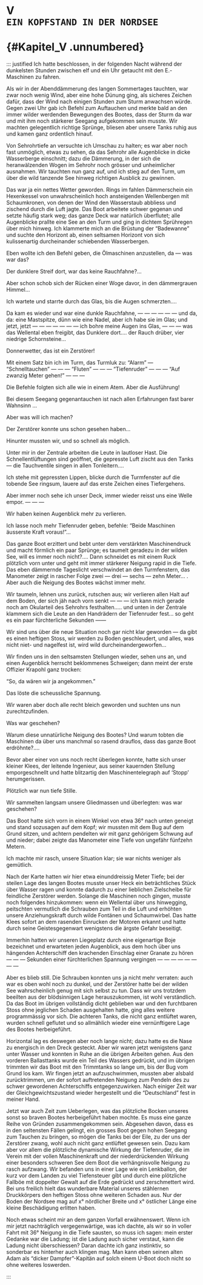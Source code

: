 # V&nbsp;<br />**`EIN KOPFSTAND IN DER NORDSEE`**<br /><br /> {#Kapitel_V .unnumbered}


::: justified
Ich hatte beschlossen, in der folgenden Nacht während der dunkelsten
Stunden zwischen elf und ein Uhr getaucht mit den E.-Maschinen zu fahren.

Als wir in der Abenddämmerung des
langen Sommertages tauchten, war
zwar noch wenig Wind, aber eine hohe
Dünung ging, als sicheres Zeichen dafür, dass der Wind nach einigen
Stunden zum Sturm anwachsen würde.
Gegen zwei Uhr gab ich Befehl zum
Auftauchen und merkte bald an den
immer wilder werdenden Bewegungen des
Bootes, dass der Sturm da war und mit
ihm noch stärkerer Seegang aufgekommen sein musste. Wir machten
gelegentlich richtige Sprünge, bliesen
aber unsere Tanks ruhig aus und kamen
ganz ordentlich hinauf.

Von Sehrohrtiefe an versuchte ich
Umschau zu halten; es war aber noch
fast unmöglich, etwas zu sehen, da das
Sehrohr alle Augenblicke in dicke Wasserberge einschnitt;
dazu die Dämmerung, in der sich die heranwälzenden
Wogen im Sehrohr noch grösser und
unheimlicher ausnahmen. Wir tauchten nun ganz auf, und ich stieg auf den
Turm, um über die wild tanzende See
hinweg richtigen Ausblick zu gewinnen.

Das war ja ein nettes Wetter
geworden. Rings im fahlen Dämmerschein
ein Hexenkessel von unwahrscheinlich
hoch ansteigenden Wellenbergen mit
Schaumkronen, von denen der Wind
den Wasserstaub abbliess und zischend
durch die Luft jagte. Das Boot arbeitete schwer gegenan und setzte häufig
stark weg; das ganze Deck war natürlich überflutet; alle Augenblicke prallte
eine See an den Turm und ging in dichtem Sprühregen über mich hinweg. Ich
klammerte mich an die Brüstung der
“Badewanne” und suchte den Horizont
ab, einen seltsamen Horizont von sich
kulissenartig durcheinander schiebenden Wasserbergen.

Eben wollte ich den Befehl geben, die
Ölmaschinen anzustellen, da — was war das?

Der dunklere Streif dort, war das keine Rauchfahne?...

Aber schon schob sich der Rücken einer Woge davor, in den dämmergrauen Himmel...

Ich wartete und starrte durch das Glas, bis die Augen schmerzten....

Da kam es wieder und war eine
dunkle Rauchfahne, — — — — — —
und da, da: eine Mastspitze, dünn wie
eine Nadel, aber ich habe sie im Glas;
und jetzt, jetzt — — — — — — — ich
bohre meine Augen ins Glas, — — —
was das Wellental eben freigibt, das
Dunklere dort.... der Rauch drüber,
vier niedrige Schornsteine...

Donnerwetter, das ist ein Zerstörer!

Mit einem Satz bin ich im Turm, das
Turmluk zu: “Alarm” — “Schnelltauchen” — — —
“Fluten” — — — “Tiefenruder” — — — “Auf zwanzig Meter
gehen!” — — —

Die Befehle folgten sich alle wie in
einem Atem. Aber die Ausführung!

Bei diesem Seegang gegenantauchen
ist nach allen Erfahrungen fast barer
Wahnsinn ...

Aber was will ich machen?

Der Zerstörer konnte uns schon gesehen haben...

Hinunter mussten wir, und so schnell
als möglich.

Unter mir in der Zentrale arbeiten
die Leute in lautloser Hast. Die Schnellentlüftungen sind geöffnet, die
gepresste Luft zischt aus den Tanks —
die Tauchventile singen in allen Tonleitern....

Ich stehe mit gepressten Lippen,
blicke durch die Turmfenster auf
die tobende See ringsum, lauere auf
das erste Zeichen eines Tiefergehens.

Aber immer noch sehe ich unser Deck,
immer wieder reisst uns eine Welle empor. — — —

Wir haben keinen Augenblick mehr
zu verlieren.

Ich lasse noch mehr Tiefenruder
geben, befehle: “Beide Maschinen
äusserste Kraft voraus!”...

Das ganze Boot erzittert und bebt unter dem verstärkten Maschinendruck
und macht förmlich ein paar Sprünge;
es taumelt geradezu in der wilden See,
will es immer noch nicht?.... Dann
schneidet es mit einem Ruck plötzlich
vorn unter und geht mit immer stärkerer Neigung rapid in die Tiefe. Das
eben dämmernde Tageslicht verschwindet an den Turmfenstern, das
Manometer zeigt in rascher Folge zwei —
drei — sechs — zehn Meter... . Aber
auch die Neigung des Bootes wächst immer mehr.

Wir taumeln, lehnen uns zurück,
rutschen aus; wir verlieren allen Halt
auf dem Boden, der sich jäh nach vorn
senkt — — — ich kann mich gerade
noch am Okularteil des Sehrohrs festhalten..... und unten in der Zentrale
klammern sich die Leute an den Handrädern der Tiefenruder fest... so geht
es ein paar fürchterliche Sekunden ——

Wir sind uns über die neue Situation
noch gar nicht klar geworden — da gibt
es einen heftigen Stoss, wir werden zu
Boden geschleudert, und alles, was
nicht niet- und nagelfest ist, wird wild
durcheinandergeworfen...

Wir finden uns in den seltsamsten
Stellungen wieder, sehen uns an, und
einen Augenblick herrscht beklommenes Schweigen; dann meint der erste
Offizier Krapohl ganz trocken:

“So, da wären wir ja angekommen.”

Das löste die scheussliche Spannung.

Wir waren aber doch alle recht bleich
geworden und suchten uns nun zurechtzufinden.

Was war geschehen?

Warum diese unnatürliche Neigung
des Bootes? Und warum tobten die Maschinen
da über uns manchmal so
rasend drauflos, dass das ganze Boot
erdröhnte?....

Bevor aber einer von uns noch recht
überlegen konnte, hatte sich unser
kleiner Klees, der leitende Ingenieur, aus
seiner kauernden Stellung emporgeschnellt und hatte blitzartig
den Maschinentelegraph auf ‘Stopp’ herumgerissen.

Plötzlich war nun tiefe Stille.

Wir sammelten langsam unsere
Gliedmassen und überlegten: was war
geschehen?

Das Boot hatte sich vorn in einem
Winkel von etwa 36° nach unten geneigt
und stand sozusagen auf dem Kopf;
wir mussten mit dem Bug auf dem
Grund sitzen, und achtern pendelten
wir mit ganz gehörigem Schwung auf
und nieder; dabei zeigte das Manometer
eine Tiefe von ungefähr fünfzehn Metern.

Ich machte mir rasch, unsere Situation klar; sie war nichts
weniger als gemütlich.

Nach der Karte hatten wir hier etwa
einunddreissig Meter Tiefe; bei der
steilen Lage des langen Bootes musste
unser Heck ein beträchtliches Stück
über Wasser ragen und konnte dadurch
zu einer lieblichen Zielscheibe für feindliche Zerstörer werden. Solange die
Maschinen noch gingen, musste noch
folgendes hinzukommen: wenn ein Wellental über uns hinwegging, peitschten
vermutlich die Schrauben zum Teil in
die Luft und erhöhten unsere Anziehungskraft durch wilde Fontänen und
Schaumwirbel. Das hatte Klees sofort
an dem rasenden Einrucken der Motoren erkannt und hatte durch seine
Geistesgegenwart wenigstens die ärgste Gefahr beseitigt.

Immerhin hatten wir unseren Liegeplatz
durch eine eigenartige Boje bezeichnet und erwarteten jeden
Augenblick, aus dem hoch über uns
hängenden Achterschiff den krachenden
Einschlag einer Granate zu hören — — —
Sekunden einer fürchterlichen Spannung vergingen — — — — — — — —

Aber es blieb still. Die Schrauben
konnten uns ja nicht mehr verraten:
auch war es oben wohl noch zu dunkel,
und der Zerstörer hatte bei der wilden
See wahrscheinlich genug mit sich
selbst zu tun.
Dass wir uns trotzdem beeilten aus
der blödsinnigen Lage
herauszukommen, ist wohl verständlich. Da das Boot
im übrigen vollständig dicht geblieben
war und den furchtbaren Stoss ohne
jeglichen Schaden ausgehalten hatte,
ging alles weitere programmässig vor
sich. Die achteren Tanks, die nicht ganz
entlüftet waren, wurden schnell
geflutet und so allmählich wieder eine vernünftigere Lage des Bootes
herbeigeführt.

Horizontal lag es deswegen aber noch
lange nicht; dazu hatte es die Nase zu
energisch in den Dreck gesteckt. Aber
wir waren jetzt wenigstens ganz unter
Wasser und konnten in Ruhe an die
übrigen Arbeiten gehen. Aus den
vorderen Ballasttanks wurde ein Teil des
Wassers gedrückt, und im übrigen
trimmten wir das Boot mit den
Trimmtanks so lange um, bis der Bug vom
Grund los kam. Wir fingen jetzt an
aufzuschwimmen, mussten aber alsbald
zurücktrimmen, um der sofort
auftretenden Neigung zum Pendeln des zu
schwer gewordenen Achterschiffs
entgegenzuwirken. Nach einiger Zeit war
der Gleichgewichtszustand wieder hergestellt und die “Deutschland” fest in
meiner Hand.

Jetzt war auch Zeit zum Ueberlegen,
was das plötzliche Bocken unseres sonst
so braven Bootes herbeigeführt haben
mochte. Es muss eine ganze Reihe von
Gründen zusammengekommen sein.
Abgesehen davon, dass es in den seltensten
Fällen gelingt, ein grosses Boot gegen
hohen Seegang zum Tauchen zu
bringen, so mögen die Tanks bei der Eile, zu
der uns der Zerstörer zwang, wohl auch
nicht ganz entlüftet gewesen sein. Dazu kam aber vor allem die plötzliche
dynamische Wirkung der Tiefenruder,
die im Verein mit der vollen Maschinenkraft und der niederdrückenden
Wirkung einer besonders schweren See dem
Boot die verhängnisvolle Neigung zu
rasch aufzwang. Wir befanden uns in
einer Lage wie ein Lenkballon, der kurz
vor dem Landen zu viel Tiefensteuer
gibt und durch eine plötzliche Fallböe
mit doppelter Gewalt auf die Erde
gedrückt und zerschmettert wird. Bei uns
freilich hielt das wunderbare Material
unseres stählernen Druckkörpers den
heftigen Stoss ohne weiteren Schaden
aus. Nur der Boden der Nordsee mag
auf x° nördlicher Breite und x° östlicher Länge eine kleine Beschädigung
erlitten haben.

Noch etwas scheint mir an dem ganzen
Vorfall erwähnenswert. Wenn ich mir
jetzt nachträglich vergegenwärtige, was
ich dachte, als wir so in voller Fahrt mit
36° Neigung in die Tiefe sausten, so
muss ich sagen: mein erster Gedanke
war die Ladung; ist die Ladung auch
sicher verstaut, kann die Ladung nicht
überschiessen? Daran dachte ich ganz
instinktiv, so sonderbar es hinterher
auch klingen mag. Man kann eben
seinen alten Adam als “dicker Dampfer”-Kapitän auf solch einem U-Boot doch
nicht so ohne weiteres loswerden.


:::

